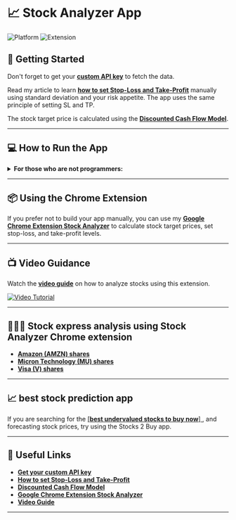 # 📈 Stock Analyzer App

![Platform](https://img.shields.io/badge/platform-Web-blue)
![Extension](https://img.shields.io/chrome-web-store/v/ljgfdfgcjjeefblpnhjjmapccgpfnihk)

## 🚀 Getting Started

Don't forget to get your [**custom API key**](https://site.financialmodelingprep.com/pricing-plans?couponCode=sanzhi) to fetch the data.

Read my article to learn [**how to set Stop-Loss and Take-Profit**](https://site.financialmodelingprep.com/how-to/How-to-set-StopLoss-and-TakeProfit-for-your-selected-stock-) manually using standard deviation and your risk appetite. The app uses the same principle of setting SL and TP.

The stock target price is calculated using the [**Discounted Cash Flow Model**](https://site.financialmodelingprep.com/discounted-cash-flow-blogs/Calculate-Stock-Target-Price-Using-Discounted-Cash-Flow-Model-and-JavaScript).

---

## 💻 How to Run the App

<details>
<summary><strong>For those who are not programmers:</strong></summary>

1. **Download [Visual Studio Code](https://code.visualstudio.com/).**
2. **Clone my GitHub repository.**
    ```sh
    git clone https://github.com/SanjiS86/stopLossTakeProfit_StockTargetPrice
    ```
3. **Drag the `index.html` file to an open browser window.**

</details>

---

## 📦 Using the Chrome Extension

If you prefer not to build your app manually, you can use my [**Google Chrome Extension Stock Analyzer**](https://chromewebstore.google.com/detail/stock-analyzer/ljgfdfgcjjeefblpnhjjmapccgpfnihk) to calculate stock target prices, set stop-loss, and take-profit levels.

---

## 📺 Video Guidance

Watch the [**video guide**](https://youtu.be/ShrmJUhj7N0?si=QZYrdBjIHA7xoiPM) on how to analyze stocks using this extension.

[![Video Tutorial](https://img.youtube.com/vi/ShrmJUhj7N0/0.jpg)](https://youtu.be/ShrmJUhj7N0?si=QZYrdBjIHA7xoiPM)

---

## 👩🏻‍💻 Stock express analysis using Stock Analyzer Chrome extension 

- [**Amazon (AMZN) shares**](https://youtu.be/P1hNG82iWes)
- [**Micron Technology (MU) shares**](https://youtu.be/EEsBoxmU1Mg)
- [**Visa (V) shares**](https://youtu.be/mbpNLuZutFU?si=NmOd2mdjr9dhRpoA)

---

## 📈 best stock prediction app 

If you are searching for the <a href="https://www.stocks2buynow.com">[**best undervalued stocks to buy now**]
</a>, and forecasting stock prices, try using the Stocks 2 Buy app. 

---

## 🔗 Useful Links

- [**Get your custom API key**](https://site.financialmodelingprep.com/pricing-plans?couponCode=sanzhi)
- [**How to set Stop-Loss and Take-Profit**](https://site.financialmodelingprep.com/how-to/How-to-set-StopLoss-and-TakeProfit-for-your-selected-stock-)
- [**Discounted Cash Flow Model**](https://site.financialmodelingprep.com/discounted-cash-flow-blogs/Calculate-Stock-Target-Price-Using-Discounted-Cash-Flow-Model-and-JavaScript)
- [**Google Chrome Extension Stock Analyzer**](https://chromewebstore.google.com/detail/stock-analyzer/ljgfdfgcjjeefblpnhjjmapccgpfnihk)
- [**Video Guide**](https://youtu.be/ShrmJUhj7N0?si=QZYrdBjIHA7xoiPM)

---


